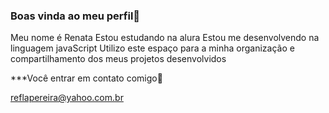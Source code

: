 ### Boas  vinda ao meu perfil💙 

Meu nome é Renata
Estou estudando na alura
Estou me desenvolvendo na linguagem javaScript
Utilizo este espaço para a minha organização e compartilhamento dos meus projetos desenvolvidos

***Você entrar em contato comigo📧

reflapereira@yahoo.com.br
